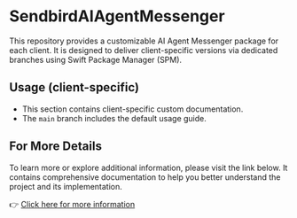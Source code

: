 # SendbirdAIAgentMessenger

This repository provides a customizable AI Agent Messenger package for each client. It is designed to deliver client-specific versions via dedicated branches using Swift Package Manager (SPM).

## Usage (client-specific)

- This section contains client-specific custom documentation.
- The `main` branch includes the default usage guide.

## For More Details

To learn more or explore additional information, please visit the link below. It contains comprehensive documentation to help you better understand the project and its implementation.

👉 [Click here for more information](https://github.com/sendbird/sendbird-ai-agent/tree/main/ios)
